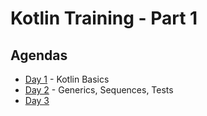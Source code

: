 # Kotlin Training - Part 1

## Agendas

 * [Day 1](./docs/day1.md) - Kotlin Basics
 * [Day 2](./docs/day2.md) - Generics, Sequences, Tests
 * [Day 3](./docs/day3.md)

